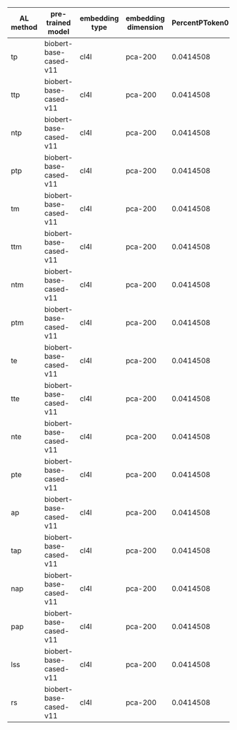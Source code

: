 | AL method   | pre-trained model      | embedding type   | embedding dimension   |   PercentPToken0 |   PercentPToken1 |   PercentPToken2 |   PercentPToken3 |   PercentPToken4 |   PercentPToken5 |   PercentPToken6 |   PercentPToken7 |   PercentPToken8 |   PercentPToken9 |   PercentPToken10 |   PercentPToken11 |   PercentPToken12 |
|-------------|------------------------|------------------|-----------------------|------------------|------------------|------------------|------------------|------------------|------------------|------------------|------------------|------------------|------------------|-------------------|-------------------|-------------------|
| tp          | biobert-base-cased-v11 | cl4l             | pca-200               |        0.0414508 |        0.0724638 |        0.100671  |        0.0501931 |        0.0568807 |        0.0879227 |        0.0953963 |        0.0841735 |        0.081391  |        0.0846754 |         0.0599415 |         0.0228617 |        0.00603616 |
| ttp         | biobert-base-cased-v11 | cl4l             | pca-200               |        0.0414508 |        0.0609137 |        0.108949  |        0.0780488 |        0.137109  |        0.0898705 |        0.115162  |        0.101402  |        0.109649  |        0.0816927 |         0.0501337 |         0.0192685 |        0.00535343 |
| ntp         | biobert-base-cased-v11 | cl4l             | pca-200               |        0.0414508 |        0.111111  |        0.0909091 |        0.0625    |        0.118644  |        0.0989305 |        0.117691  |        0.10123   |        0.115805  |        0.0947368 |         0.0576213 |         0.0225336 |        0.00554457 |
| ptp         | biobert-base-cased-v11 | cl4l             | pca-200               |        0.0414508 |        0.0666667 |        0.0714286 |        0.125523  |        0.101732  |        0.0936795 |        0.0994475 |        0.0940662 |        0.0958923 |        0.0936408 |         0.0601749 |         0.0216243 |        0.00508155 |
| tm          | biobert-base-cased-v11 | cl4l             | pca-200               |        0.0414508 |        0.0428571 |        0.0601504 |        0.0987654 |        0.0777385 |        0.0789946 |        0.0787214 |        0.0921615 |        0.0845584 |        0.0840352 |         0.0600654 |         0.0215773 |        0.00616707 |
| ttm         | biobert-base-cased-v11 | cl4l             | pca-200               |        0.0414508 |        0.0609137 |        0.0973783 |        0.0780856 |        0.118519  |        0.0975988 |        0.104465  |        0.108893  |        0.108899  |        0.083978  |         0.0499401 |         0.0193093 |        0.0052895  |
| ntm         | biobert-base-cased-v11 | cl4l             | pca-200               |        0.0414508 |        0.130435  |        0.0853659 |        0.065     |        0.114035  |        0.073107  |        0.131484  |        0.0905784 |        0.112768  |        0.0954281 |         0.0587685 |         0.0222257 |        0.00603601 |
| ptm         | biobert-base-cased-v11 | cl4l             | pca-200               |        0.0414508 |        0.0833333 |        0.0803571 |        0.0714286 |        0.0981595 |        0.0802752 |        0.0724401 |        0.0893461 |        0.092032  |        0.0813874 |         0.0649316 |         0.0267038 |        0.0070657  |
| te          | biobert-base-cased-v11 | cl4l             | pca-200               |        0.0414508 |        0.0597015 |        0.0526316 |        0.0721649 |        0.0854369 |        0.0872865 |        0.0790782 |        0.0894942 |        0.0855696 |        0.0815065 |         0.0619036 |         0.0218351 |        0.00644761 |
| tte         | biobert-base-cased-v11 | cl4l             | pca-200               |        0.0414508 |        0.0659898 |        0.0885609 |        0.0971564 |        0.105118  |        0.121852  |        0.0791632 |        0.102248  |        0.109769  |        0.0897797 |         0.0470346 |         0.0190022 |        0.0055741  |
| nte         | biobert-base-cased-v11 | cl4l             | pca-200               |        0.0414508 |        0.1       |        0.0487805 |        0.0798122 |        0.11326   |        0.154762  |        0.0512522 |        0.10148   |        0.119982  |        0.101675  |         0.0599174 |         0.0221783 |        0.0060943  |
| pte         | biobert-base-cased-v11 | cl4l             | pca-200               |        0.0414508 |        0.0508475 |        0.0569106 |        0.134694  |        0.0888889 |        0.0776915 |        0.115834  |        0.102571  |        0.100262  |        0.0962958 |         0.0545979 |         0.0222361 |        0.00451264 |
| ap          | biobert-base-cased-v11 | cl4l             | pca-200               |        0.0414508 |        0.0470588 |        0.0753425 |        0.0909091 |        0.079661  |        0.0744485 |        0.0751391 |        0.103041  |        0.0839497 |        0.0822736 |         0.0598901 |         0.0219151 |        0.00582214 |
| tap         | biobert-base-cased-v11 | cl4l             | pca-200               |        0.0414508 |        0.0659898 |        0.096     |        0.0959596 |        0.12963   |        0.104167  |        0.0863986 |        0.105853  |        0.107076  |        0.0840859 |         0.0505391 |         0.0195821 |        0.00539388 |
| nap         | biobert-base-cased-v11 | cl4l             | pca-200               |        0.0414508 |        0.0909091 |        0.0266667 |        0.110577  |        0.0957447 |        0.10989   |        0.117015  |        0.0867493 |        0.108828  |        0.098883  |         0.0576432 |         0.0228659 |        0.00610116 |
| pap         | biobert-base-cased-v11 | cl4l             | pca-200               |        0.0414508 |        0.1       |        0.0307692 |        0.144681  |        0.0964912 |        0.115625  |        0.0802369 |        0.102024  |        0.107049  |        0.0939465 |         0.0541848 |         0.0229457 |        0.00416734 |
| lss         | biobert-base-cased-v11 | cl4l             | pca-200               |        0.0414508 |        0         |        0.116505  |        0.0406732 |        0.01346   |        0.0693934 |        0.067726  |        0.036361  |        0.0382578 |        0.0379809 |         0.0374474 |         0.0398268 |        0.0395048  |
| rs          | biobert-base-cased-v11 | cl4l             | pca-200               |        0.0414508 |        0.0363636 |        0.0217391 |        0.0414747 |        0.0401786 |        0.0364706 |        0.0409982 |        0.0393393 |        0.0395567 |        0.0401889 |         0.0401991 |         0.0401161 |        0.0391125  |